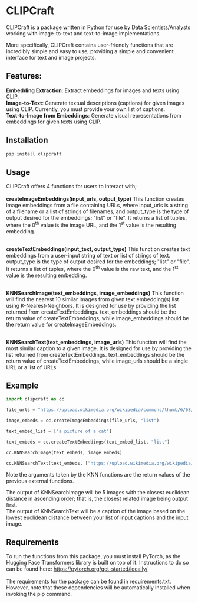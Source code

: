 # CLIPCraft
CLIPCraft is a package written in Python for use by Data Scientists/Analysts working with image-to-text and text-to-image implementations.

More specifically, CLIPCraft contains user-friendly functions that are incredibly simple and easy to use, providing a simple and convenient interface for text and image projects.

## Features:

**Embedding Extraction**: Extract embeddings for images and texts using CLIP. <br>
**Image-to-Text**: Generate textual descriptions (captions) for given images using CLIP. Currently, you must provide your own list of captions. <br>
**Text-to-Image from Embeddings**: Generate visual representations from embeddings for given texts using CLIP. 

## Installation
```bash
pip install clipcraft
```
## Usage

CLIPCraft offers 4 functions for users to interact with; <br>
<br>
**createImageEmbeddings(input_urls, output_type)** This function creates image embeddings from a file containing URLs, where input_urls is a string of a filename or a list of strings of filenames, and output_type is the type of output desired for the embeddings; "list" or "file". It returns a list of tuples, where the 0<sup>th</sup> value is the image URL, and the 1<sup>st</sup> value is the resulting embedding.<br>
<br>

**createTextEmbeddings(input_text, output_type)** This function creates text embeddings from a user-input string of text or list of strings of text. output_type is the type of output desired for the embeddings; "list" or "file". It returns a list of tuples, where the 0<sup>th</sup> value is the raw text, and the 1<sup>st</sup> value is the resulting embedding. <br>
<br>

**KNNSearchImage(text_embeddings, image_embeddings)** This function will find the nearest 10 similar images from given text embedding(s) list using K-Nearest-Neighbors. It is designed for use by providing the list returned from createTextEmbeddings. text_embeddings should be the return value of createTextEmbeddings, while image_embeddings should be the return value for createImageEmbeddings.<br>
<br>

**KNNSearchText(text_embeddings, image_urls)** This function will find the most similar caption to a given image. It is designed for use by providing the list returned from createTextEmbeddings. text_embeddings should be the return value of createTextEmbeddings, while image_urls should be a single URL or a list of URLs. 

## Example
```python
import clipcraft as cc

file_urls = "https://upload.wikimedia.org/wikipedia/commons/thumb/6/68/Orange_tabby_cat_sitting_on_fallen_leaves-Hisashi-01A.jpg/800px-Orange_tabby_cat_sitting_on_fallen_leaves-Hisashi-01A.jpg"

image_embeds = cc.createImageEmbeddings(file_urls, "list")

text_embed_list = ["a picture of a cat"]

text_embeds = cc.createTextEmbeddings(text_embed_list, "list")

cc.KNNSearchImage(text_embeds, image_embeds)

cc.KNNSearchText(text_embeds, ["https://upload.wikimedia.org/wikipedia/commons/thumb/6/68/Orange_tabby_cat_sitting_on_fallen_leaves-Hisashi-01A.jpg/800px-Orange_tabby_cat_sitting_on_fallen_leaves-Hisashi-01A.jpg"])
```
Note the arguments taken by the KNN functions are the return values of the previous external functions. <br>

The output of KNNSearchImage will be 5 images with the closest euclidean distance in ascending order; that is, the closest related image being output first. <br>
The output of KNNSearchText will be a caption of the image based on the lowest euclidean distance between your list of input captions and the input image.

## Requirements
To run the functions from this package, you must install PyTorch, as the Hugging Face Transformers library is built on top of it. Instructions to do so can be found here: https://pytorch.org/get-started/locally/ <br>
<br>
The requirements for the package can be found in requirements.txt. However, note that these dependencies will be automatically installed when invoking the pip command. 


